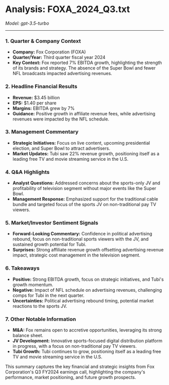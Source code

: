 # Analysis: FOXA_2024_Q3.txt

*Model: gpt-3.5-turbo*

---

### 1. Quarter & Company Context
- **Company:** Fox Corporation (FOXA)
- **Quarter/Year:** Third quarter fiscal year 2024
- **Key Context:** Fox reported 7% EBITDA growth, highlighting the strength of its brands and strategy. The absence of the Super Bowl and fewer NFL broadcasts impacted advertising revenues.

### 2. Headline Financial Results
- **Revenue:** $3.45 billion
- **EPS:** $1.40 per share
- **Margins:** EBITDA grew by 7%
- **Guidance:** Positive growth in affiliate revenue fees, while advertising revenues were impacted by the NFL schedule.

### 3. Management Commentary
- **Strategic Initiatives:** Focus on live content, upcoming presidential election, and Super Bowl to attract advertisers.
- **Market Updates:** Tubi saw 22% revenue growth, positioning itself as a leading free TV and movie streaming service in the U.S.

### 4. Q&A Highlights
- **Analyst Questions:** Addressed concerns about the sports-only JV and profitability of television segment without major events like the Super Bowl.
- **Management Response:** Emphasized support for the traditional cable bundle and targeted focus of the sports JV on non-traditional pay TV viewers.

### 5. Market/Investor Sentiment Signals
- **Forward-Looking Commentary:** Confidence in political advertising rebound, focus on non-traditional sports viewers with the JV, and sustained growth potential for Tubi.
- **Surprises:** Strong affiliate revenue growth offsetting advertising revenue impact, strategic cost management in the television segment.

### 6. Takeaways
- **Positive:** Strong EBITDA growth, focus on strategic initiatives, and Tubi's growth momentum.
- **Negative:** Impact of NFL schedule on advertising revenues, challenging comps for Tubi in the next quarter.
- **Uncertainties:** Political advertising rebound timing, potential market reactions to the sports JV.

### 7. Other Notable Information
- **M&A:** Fox remains open to accretive opportunities, leveraging its strong balance sheet.
- **JV Development:** Innovative sports-focused digital distribution platform in progress, with a focus on non-traditional pay TV viewers.
- **Tubi Growth:** Tubi continues to grow, positioning itself as a leading free TV and movie streaming service in the U.S.

This summary captures the key financial and strategic insights from Fox Corporation's Q3 FY2024 earnings call, highlighting the company's performance, market positioning, and future growth prospects.
